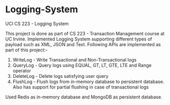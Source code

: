 # Logging-System

UCI CS 223 - Logging System

This project is done as part of CS 223 - Transaction Management course at UC Irvine. 
Implemented Logging System supporting different types of payload such as XML, JSON and Text. Following APIs are implemented as part of this project:-

1. WriteLog - Write Transactional and Non-Transactional logs
2. QueryLog - Query logs using EQUAL, GT, LT, GTE, LTE and Range operator
3. DeleteLog - Delete logs satisfying user query
4. FlushLog - Flush logs from in-memory database to persistent database. Also has support for partial flushing in case of transactional logs

Used Redis as in-memory database and MongoDB as persistent database.
